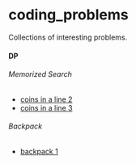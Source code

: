 # coding_problems

Collections of interesting problems.

#### DP
###### Memorized Search
- [coins in a line 2](./coins_in_a_line_2.py)
- [coins in a line 3](./coins_in_a_line_3.py)

###### Backpack
- [backpack 1](./backpack_1.py)
